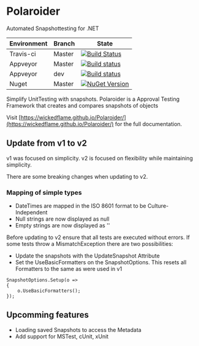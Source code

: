# Polaroider
Automated Snapshottesting for .NET

| Environment | Branch | State |
|---|---|---|
| Travis-ci | Master | [![Build Status](https://travis-ci.org/WickedFlame/Polaroider.svg?branch=master)](https://travis-ci.org/WickedFlame/Polaroider) |
| Appveyor | Master | [![Build status](https://ci.appveyor.com/api/projects/status/3v8mpq0p35vlegda/branch/master?svg=true)](https://ci.appveyor.com/project/chriswalpen/polaroider) |
| Appveyor | dev | [![Build status](https://ci.appveyor.com/api/projects/status/3v8mpq0p35vlegda/branch/dev?svg=true)](https://ci.appveyor.com/project/chriswalpen/polaroider) |
| Nuget | Master | [![NuGet Version](https://img.shields.io/nuget/v/polaroider.svg?style=flat)](https://www.nuget.org/packages/polaroider/) |

Simplify UnitTesting with snapshots.
Polaroider is a Approval Testing Framework that creates and compares snapshots of objects

Visit [https://wickedflame.github.io/Polaroider/](https://wickedflame.github.io/Polaroider/) for the full documentation.

## Update from v1 to v2
v1 was focused on simplicity. 
v2 is focused on flexibility while maintaining simplicity.

There are some breaking changes when updating to v2.
### Mapping of simple types
- DateTimes are mapped in the ISO 8601 format to be Culture-Independent
- Null strings are now displayed as null
- Empty strings are now displayed as ''

Before updating to v2 ensure that all tests are executed without errors.
If some tests throw a MismatchException there are two possibilities:
- Update the snapshots with the UpdateSnapshot Attribute
- Set the UseBasicFormatters on the SnapshotOptions. This resets all Formatters to the same as were used in v1
```
SnapshotOptions.Setup(o =>
{
    o.UseBasicFormatters();
});
```

## Upcomming features
- Loading saved Snapshots to access the Metadata
- Add support for MSTest, cUnit, xUnit